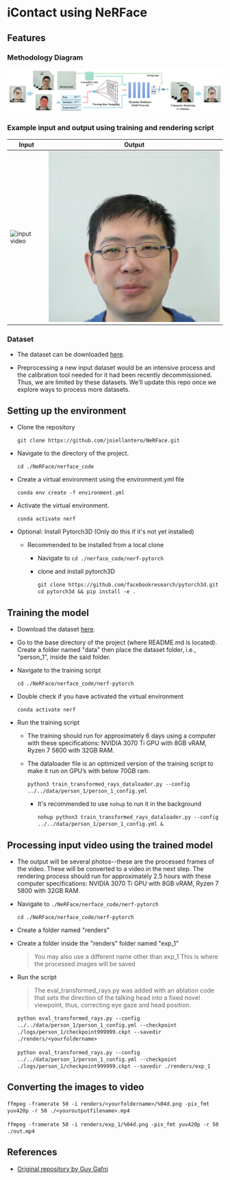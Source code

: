 # iContact using NeRFace

## Features

### Methodology Diagram 

![flowchart](./docs/flowchart.jpg)

### Example input and output using training and rendering script

| Input | Output |
|-------|--------|
| <img src="./docs/person3_input.gif" alt="input video" /> | <img src=".//docs/person3_output.gif" alt="person 3 output video" /> |

### Dataset

- The dataset can be downloaded [here](https://drive.google.com/drive/folders/1rr8UzLbzWI62qbagQF2lnlsZP3Fr_Uu1?usp=sharing).

- Preprocessing a new input dataset would be an intensive process and the calibration tool needed for it had been recently decommissioned. Thus, we are limited by these datasets. We’ll update this repo once we explore ways to process more datasets.

## Setting up the environment

- Clone the repository
  
  ```shell
  git clone https://github.com/joiellantero/NeRFace.git
  ```

- Navigate to the directory of the project.

  ```shell
  cd ./NeRFace/nerface_code
  ```

- Create a virtual environment using the environment.yml file

  ```shell
  conda env create -f environment.yml
  ```

- Activate the virtual environment.

  ```shell
  conda activate nerf
  ```

- Optional: Install Pytorch3D (Only do this if it's not yet installed)

  - Recommended to be installed from a local clone

    - Navigate to `cd ./nerface_code/nerf-pytorch`
    - clone and install pytorch3D
    
      ```shell
      git clone https://github.com/facebookresearch/pytorch3d.git
      cd pytorch3d && pip install -e .
      ```

## Training the model

- Download the dataset [here](https://drive.google.com/drive/folders/1rr8UzLbzWI62qbagQF2lnlsZP3Fr_Uu1?usp=sharing).

- Go to the base directory of the project (where README.md is located). Create a folder named "data" then place the dataset folder, i.e., "person_1", inside the said folder.

- Navigate to the training script

  ```shell
  cd ./NeRFace/nerface_code/nerf-pytorch
  ```

- Double check if you have activated the virtual environment

  ```shell
  conda activate nerf
  ```

- Run the training script

  - The training should run for approximately 6 days using a computer with these specifications: NVIDIA 3070 Ti GPU with 8GB vRAM, Ryzen 7 5800 with 32GB RAM.

  - The dataloader file is an optimized version of the training script to make it run on GPU’s with below 70GB ram.

    ```shell
    python3 train_transformed_rays_dataloader.py --config ../../data/person_1/person_1_config.yml
    ```

    - It's recommended to use `nohup` to run it in the background

      ```shell
      nohup python3 train_transformed_rays_dataloader.py --config ../../data/person_1/person_1_config.yml &
      ```

## Processing input video using the trained model

- The output will be several photos--these are the processed frames of the video. These will be converted to a video in the next step. The rendering process should run for approximately 2.5 hours with these computer specifications: NVIDIA 3070 Ti GPU with 8GB vRAM, Ryzen 7 5800 with 32GB RAM.

- Navigate to `./NeRFace/nerface_code/nerf-pytorch`

  ```shell
  cd ./NeRFace/nerface_code/nerf-pytorch
  ```

- Create a folder named "renders"
- Create a folder inside the "renders" folder named "exp_1"

  > You may also use a different name other than exp_1
  > This is where the processed images will be saved

- Run the script

  > The eval_transformed_rays.py was added with an ablation code that sets the direction of the talking head into a fixed novel viewpoint, thus, correcting eye gaze and head position. 

  ```shell
  python eval_transformed_rays.py --config ../../data/person_1/person_1_config.yml --checkpoint ./logs/person_1/checkpoint999999.ckpt --savedir ./renders/<yourfoldername>

  python eval_transformed_rays.py --config ../../data/person_1/person_1_config.yml --checkpoint ./logs/person_1/checkpoint999999.ckpt --savedir ./renders/exp_1
  ```

## Converting the images to video

  ```shell
  ffmpeg -framerate 50 -i renders/<yourfoldername>/%04d.png -pix_fmt yuv420p -r 50 ./<youroutputfilename>.mp4
  
  ffmpeg -framerate 50 -i renders/exp_1/%04d.png -pix_fmt yuv420p -r 50 ./out.mp4
  ```

## References

- [Original repository by Guy Gafni](https://github.com/gafniguy/4D-Facial-Avatars.git)